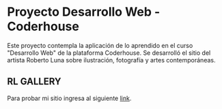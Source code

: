 # Proyecto Desarrollo Web - Coderhouse

Este proyecto contempla la aplicación de lo aprendido en el curso "Desarrollo Web" de la plataforma Coderhouse. Se desarrolló el sitio del artista Roberto Luna sobre ilustración, fotografía y artes contemporáneas.
## RL GALLERY

Para probar mi sitio ingresa al siguiente [link](https://rlgallery.github.io/RLGALLERYPROJECT/). 
